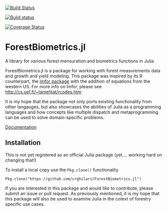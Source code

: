 [![Build Status](https://travis-ci.org/Crghilardi/ForestBiometrics.jl.svg?branch=master)](https://travis-ci.org/Crghilardi/ForestBiometrics.jl)

[![Build status](https://ci.appveyor.com/api/projects/status/ltey9skqhs40let0/branch/master?svg=true)](https://ci.appveyor.com/project/Crghilardi/forestbiometrics-jl/branch/master)

[![Coverage Status](https://coveralls.io/repos/github/Crghilardi/ForestBiometrics.jl/badge.svg?branch=master)](https://coveralls.io/github/Crghilardi/ForestBiometrics.jl?branch=master)

# ForestBiometrics.jl
A library for various forest mensuration and biometrics functions in Julia


ForestBiometrics.jl is a package for working with forest measurements data and growth and yield modeling.
This package was inspired by its R counterpart, the [lmfor package](https://CRAN.R-project.org/package=lmfor) with the addition of equations from the western US. For more info on lmfor, please see http://cs.uef.fi/~lamehtat/rcodes.htm

It is my hope that the package not only ports existing functionality from other langauges, but also showcases the abilities of Julia as a programming languages and how concepts like multiple dispatch and metaprogramming can be used to solve domain-specific problems.

[Documentation](https://crghilardi.github.io/ForestBiometrics.jl/)

## Installation

This is not yet registered as an official Julia package (yet.... working hard on changing that!)

To install a local copy use the `Pkg.clone()` functionality 


    Pkg.clone("https://github.com/crghilari/ForestBiometrics.jl")
    
If you are interested in this package and would like to contribute, please submit an issue or pull request. 
As previously mentioned, it is my hope that this package will also be used to examine Julia in the cotext of forestry specific use cases.
